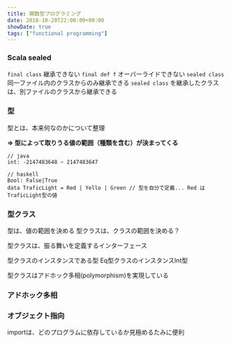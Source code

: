 ```yaml
---
title: 関数型プログラミング
date: 2018-10-28T22:00:00+09:00
showDate: true
tags: ["functional programming"]
---
```


### Scala sealed
`final class` 継承できない
`final def f` オーバーライドできない
`sealed class` 同一ファイル内のクラスからのみ継承できる
`sealed class` を継承したクラスは、別ファイルのクラスから継承できる

### 型
型とは、本来何なのかについて整理

**=> 型によって取りうる値の範囲（種類を含む）が決まってくる**

```
// java
int: -2147483648 ~ 2147483647

// haskell
Bool: False|True
data TraficLight = Red | Yello | Green // 型を自分で定義... Red は TraficLight型の値
```

### 型クラス
型は、値の範囲を決める
型クラスは、クラスの範囲を決める？

型クラスは、振る舞いを定義するインターフェース

型クラスのインスタンスである型
Eq型クラスのインスタンスInt型

型クラスはアドホック多相(polymorphism)を実現している

### アドホック多相


### オブジェクト指向
importは、どのプログラムに依存しているか見極めるたみに便利
